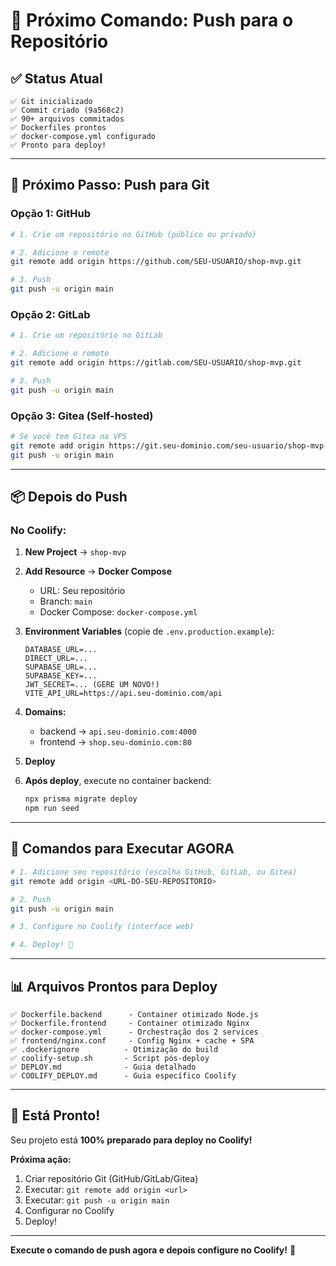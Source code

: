 # 🎯 Próximo Comando: Push para o Repositório

## ✅ Status Atual

```
✅ Git inicializado
✅ Commit criado (9a568c2)
✅ 90+ arquivos commitados
✅ Dockerfiles prontos
✅ docker-compose.yml configurado
✅ Pronto para deploy!
```

---

## 🚀 Próximo Passo: Push para Git

### Opção 1: GitHub

```bash
# 1. Crie um repositório no GitHub (público ou privado)

# 2. Adicione o remote
git remote add origin https://github.com/SEU-USUARIO/shop-mvp.git

# 3. Push
git push -u origin main
```

### Opção 2: GitLab

```bash
# 1. Crie um repositório no GitLab

# 2. Adicione o remote
git remote add origin https://gitlab.com/SEU-USUARIO/shop-mvp.git

# 3. Push
git push -u origin main
```

### Opção 3: Gitea (Self-hosted)

```bash
# Se você tem Gitea na VPS
git remote add origin https://git.seu-dominio.com/seu-usuario/shop-mvp.git
git push -u origin main
```

---

## 📦 Depois do Push

### No Coolify:

1. **New Project** → `shop-mvp`

2. **Add Resource** → **Docker Compose**
   - URL: Seu repositório
   - Branch: `main`
   - Docker Compose: `docker-compose.yml`

3. **Environment Variables** (copie de `.env.production.example`):
   ```
   DATABASE_URL=...
   DIRECT_URL=...
   SUPABASE_URL=...
   SUPABASE_KEY=...
   JWT_SECRET=... (GERE UM NOVO!)
   VITE_API_URL=https://api.seu-dominio.com/api
   ```

4. **Domains:**
   - backend → `api.seu-dominio.com:4000`
   - frontend → `shop.seu-dominio.com:80`

5. **Deploy**

6. **Após deploy**, execute no container backend:
   ```bash
   npx prisma migrate deploy
   npm run seed
   ```

---

## 🎯 Comandos para Executar AGORA

```bash
# 1. Adicione seu repositório (escolha GitHub, GitLab, ou Gitea)
git remote add origin <URL-DO-SEU-REPOSITORIO>

# 2. Push
git push -u origin main

# 3. Configure no Coolify (interface web)

# 4. Deploy! 🚀
```

---

## 📊 Arquivos Prontos para Deploy

```
✅ Dockerfile.backend      - Container otimizado Node.js
✅ Dockerfile.frontend     - Container otimizado Nginx
✅ docker-compose.yml      - Orchestração dos 2 services
✅ frontend/nginx.conf     - Config Nginx + cache + SPA
✅ .dockerignore          - Otimização do build
✅ coolify-setup.sh       - Script pós-deploy
✅ DEPLOY.md              - Guia detalhado
✅ COOLIFY_DEPLOY.md      - Guia específico Coolify
```

---

## 🎉 Está Pronto!

Seu projeto está **100% preparado para deploy no Coolify!**

**Próxima ação:**
1. Criar repositório Git (GitHub/GitLab/Gitea)
2. Executar: `git remote add origin <url>`
3. Executar: `git push -u origin main`
4. Configurar no Coolify
5. Deploy!

---

**Execute o comando de push agora e depois configure no Coolify!** 🚀

